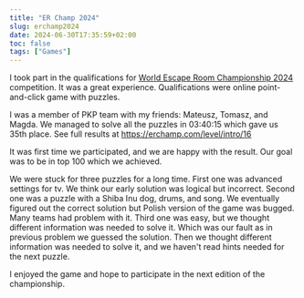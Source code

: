 ```yaml
---
title: "ER Champ 2024"
slug: erchamp2024
date: 2024-06-30T17:35:59+02:00
toc: false
tags: ["Games"]
---
```


I took part in the qualifications for [World Escape Room Championship 2024](https://erchamp.com)
competition. It was a great experience.
Qualifications were online point-and-click game with puzzles.

I was a member of PKP team with my friends: Mateusz, Tomasz, and Magda.
We managed to solve all the puzzles in 03:40:15 which gave us 35th place.
See full results at https://erchamp.com/level/intro/16

It was first time we participated, and we are happy with the result.
Our goal was to be in top 100 which we achieved.

We were stuck for three puzzles for a long time.
First one was advanced settings for tv. We think our early solution was logical but incorrect.
Second one was a puzzle with a Shiba Inu dog, drums, and song.
We eventually figured out the correct solution but Polish version of the game was bugged.
Many teams had problem with it.
Third one was easy, but we thought different information was needed to solve it.
Which was our fault as in previous problem we guessed the solution.
Then we thought different information was needed to solve it, and we haven't read hints needed for the next puzzle.

I enjoyed the game and hope to participate in the next edition of the championship.
